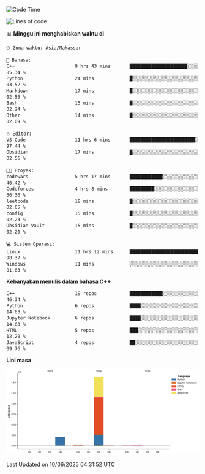<!--START_SECTION:waka-->
![Code Time](http://img.shields.io/badge/Code%20Time-268%20hrs%2041%20mins-blue)

![Lines of code](https://img.shields.io/badge/Sejak%20Hello%20World%20aku%20telah%20menulis-1.9%20million%20baris%20kode-blue)

📊 **Minggu ini menghabiskan waktu di** 

```text
🕑︎ Zona waktu: Asia/Makassar

💬 Bahasa: 
C++                      9 hrs 43 mins       █████████████████████░░░░   85.34 % 
Python                   24 mins             █░░░░░░░░░░░░░░░░░░░░░░░░   03.52 % 
Markdown                 17 mins             █░░░░░░░░░░░░░░░░░░░░░░░░   02.56 % 
Bash                     15 mins             █░░░░░░░░░░░░░░░░░░░░░░░░   02.24 % 
Other                    14 mins             █░░░░░░░░░░░░░░░░░░░░░░░░   02.09 % 

🔥 Editor: 
VS Code                  11 hrs 6 mins       ████████████████████████░   97.44 % 
Obsidian                 17 mins             █░░░░░░░░░░░░░░░░░░░░░░░░   02.56 % 

🐱‍💻 Proyek: 
codewars                 5 hrs 17 mins       ████████████░░░░░░░░░░░░░   46.42 % 
Codeforces               4 hrs 8 mins        █████████░░░░░░░░░░░░░░░░   36.36 % 
leetcode                 18 mins             █░░░░░░░░░░░░░░░░░░░░░░░░   02.65 % 
config                   15 mins             █░░░░░░░░░░░░░░░░░░░░░░░░   02.23 % 
Obsidian Vault           15 mins             █░░░░░░░░░░░░░░░░░░░░░░░░   02.20 % 

💻 Sistem Operasi: 
Linux                    11 hrs 12 mins      █████████████████████████   98.37 % 
Windows                  11 mins             ░░░░░░░░░░░░░░░░░░░░░░░░░   01.63 % 
```

**Kebanyakan menulis dalam bahasa C++** 

```text
C++                      19 repos            ████████████░░░░░░░░░░░░░   46.34 % 
Python                   6 repos             ████░░░░░░░░░░░░░░░░░░░░░   14.63 % 
Jupyter Notebook         6 repos             ████░░░░░░░░░░░░░░░░░░░░░   14.63 % 
HTML                     5 repos             ███░░░░░░░░░░░░░░░░░░░░░░   12.20 % 
JavaScript               4 repos             ██░░░░░░░░░░░░░░░░░░░░░░░   09.76 % 
```



**Lini masa**

![Lines of Code chart](https://raw.githubusercontent.com/yusuf601/yusuf601/main/assets/bar_graph.png)


 Last Updated on 10/06/2025 04:31:52 UTC
<!--END_SECTION:waka-->

